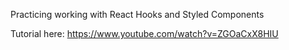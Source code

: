 Practicing working with React Hooks and Styled Components

Tutorial here: https://www.youtube.com/watch?v=ZGOaCxX8HIU